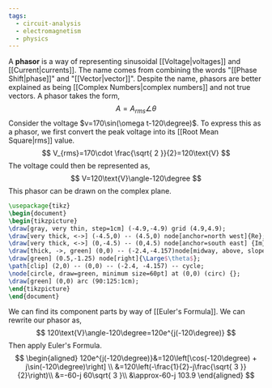 ```yaml
---
tags:
  - circuit-analysis
  - electromagnetism
  - physics
---
```

A **phasor** is a way of representing sinusoidal [[Voltage|voltages]] and [[Current|currents]]. The name comes from combining the words "[[Phase Shift|phase]]" and "[[Vector|vector]]". Despite the name, phasors are better explained as being [[Complex Numbers|complex numbers]] and not true vectors. A phasor takes the form,
$$
A=A_{rms}\angle\theta
$$
Consider the voltage $v=170\sin(\omega t-120\degree)$. To express this as a phasor, we first convert the peak voltage into its [[Root Mean Square|rms]] value.
$$
V_{rms}=170\cdot \frac{\sqrt{ 2 }}{2}=120\text{V}
$$
The voltage could then be represented as,
$$
V=120\text{V}\angle-120\degree
$$
This phasor can be drawn on the complex plane.
```tikz
\usepackage{tikz}
\begin{document}
\begin{tikzpicture}
\draw[gray, very thin, step=1cm] (-4.9,-4.9) grid (4.9,4.9);
\draw[very thick, <->] (-4.5,0) -- (4.5,0) node[anchor=north west]{Re};
\draw[very thick, <->] (0,-4.5) -- (0,4.5) node[anchor=south east] {Im};
\draw[thick, ->, green] (0,0) -- (-2.4,-4.157)node[midway, above, sloped]{$120$V};
\draw[green] (0.5,-1.25) node[right]{\Large$\theta$};
\path[clip] (2,0) -- (0,0) -- (-2.4, -4.157) -- cycle;
\node[circle, draw=green, minimum size=60pt] at (0,0) (circ) {};
\draw[green] (0,0) arc (90:125:1cm);
\end{tikzpicture}
\end{document}
```
We can find its component parts by way of [[Euler's Formula]]. We can rewrite our phasor as,
$$
120\text{V}\angle-120\degree=120e^{j(-120\degree)}
$$
Then apply Euler's Formula.
$$
\begin{aligned}
120e^{j(-120\degree)}&=120\left[\cos(-120\degree) + j\sin(-120\degree)\right] \\
&=120\left(-\frac{1}{2}-j\frac{\sqrt{ 3 }}{2}\right)\\
&=-60-j 60\sqrt{ 3 }\\
&\approx-60-j 103.9
\end{aligned}
$$

